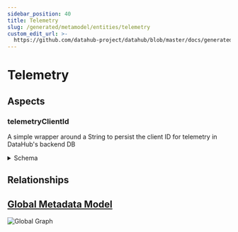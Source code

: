 ```yaml
---
sidebar_position: 40
title: Telemetry
slug: /generated/metamodel/entities/telemetry
custom_edit_url: >-
  https://github.com/datahub-project/datahub/blob/master/docs/generated/metamodel/entities/telemetry.md
---
```


# Telemetry

## Aspects

### telemetryClientId

A simple wrapper around a String to persist the client ID for telemetry in DataHub's backend DB

<details>
<summary>Schema</summary>

```javascript
{
  "type": "record",
  "Aspect": {
    "name": "telemetryClientId"
  },
  "name": "TelemetryClientId",
  "namespace": "com.linkedin.telemetry",
  "fields": [
    {
      "type": "string",
      "name": "clientId",
      "doc": "A string representing the telemetry client ID"
    }
  ],
  "doc": "A simple wrapper around a String to persist the client ID for telemetry in DataHub's backend DB"
}
```

</details>

## Relationships

## [Global Metadata Model](https://github.com/datahub-project/datahub/raw/master/docs/imgs/datahub-metadata-model.png)

![Global Graph](https://github.com/datahub-project/datahub/raw/master/docs/imgs/datahub-metadata-model.png)
